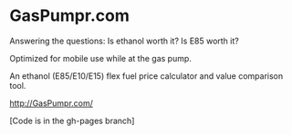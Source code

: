 GasPumpr.com
==========

Answering the questions: Is ethanol worth it? Is E85 worth it?

Optimized for mobile use while at the gas pump.

An ethanol (E85/E10/E15) flex fuel price calculator and value comparison tool.

http://GasPumpr.com/

[Code is in the gh-pages branch]
